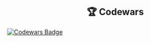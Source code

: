 <center>
<h2>🏆 Codewars</h2>
<p align="left">
  <a href="https://www.codewars.com/users/syihabb74">
    <img src="https://www.codewars.com/users/syihabb74/badges/large" alt="Codewars Badge"/>
  </a>
</p>
</center>



